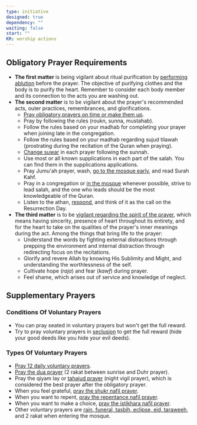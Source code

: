 ```yaml
---
type: initiative
designed: true
dependency: ""
waiting: false
start: ""
KR: worship actions
---
```


## Obligatory Prayer Requirements

* **The first matter** is being vigilant about ritual purification by [performing ablution](docs/sidebar1/Processes/Make%20ablution%20with%20both%20intentions.md) before the prayer. The objective of purifying clothes and the body is to purify the heart. Remember to consider each body member and its connection to the acts you are washing out.
* **The second matter** is to be vigilant about the prayer's recommended acts, outer practices, remembrances, and glorifications.
    * [Pray obligatory prayers on time or make them up](docs/sidebar1/Processes/Pray%20obligatory%20prayers%20on%20time%20or%20make%20them%20up.md).
    * Pray by following the rules (roukn, sunna, mustahab).
    * Follow the rules based on your madhab for completing your prayer when joining late in the congregation.
    * Follow the rules based on your madhab regarding sujud tilawah (prostrating during the recitation of the Quran when praying).
    * [Change suwar](docs/sidebar1/Processes/Make%20ablution%20with%20both%20intentions.md) in each prayer following the sunnah.
    * Use most or all known supplications in each part of the salah. You can find them in the supplications applications.
    * Pray Jumu'ah prayer, wash, [go to the mosque early](docs/sidebar1/Processes/Make%20preparation%20for%20friday%20prayer.md), and read Surah Kahf.
    * Pray in a congregation or [in the mosque](docs/sidebar1/Processes/Pray%20in%20the%20mosque.md) whenever possible, strive to lead salah, and the one who leads should be the most knowledgeable of the Quran.
    * Listen to the athan, [respond](docs/sidebar1/Processes/Respond%20to%20call%20of%20prayer.md), and think of it as the call on the Resurrection Day.
* **The third matter** is to be [vigilant regarding the spirit of the prayer](docs/sidebar1/Processes/Focus%20during%20prayer.md), which means having sincerity, presence of heart throughout its entirety, and for the heart to take on the qualities of the prayer's inner meanings during the act. Among the things that bring life to the prayer:
    * Understand the words by fighting external distractions through prepping the environment and internal distraction through redirecting focus on the recitations.
    * Glorify and revere Allah by knowing His Sublimity and Might, and understanding the worthlessness of the self.
    * Cultivate hope (_raja_) and fear (_kawf_) during prayer.
    * Feel shame, which arises out of service and knowledge of neglect.

## Supplementary Prayers

### Conditions Of Voluntary Prayers

* You can pray seated in voluntary prayers but won't get the full reward.
* Try to pray voluntary prayers in [seclusion](docs/sidebar1/Processes/Hide%20your%20good%20deeds.md) to get the full reward (hide your good deeds like you hide your evil deeds).

### Types Of Voluntary Prayers

* [Pray 12 daily voluntary prayers](docs/sidebar1/Processes/Pray%2012%20daily%20nawafil%20prayers.md).
* [Pray the dua prayer](docs/sidebar1/Processes/Pray%20the%20dua%20prayer.md) (2 rakat between sunrise and Duhr prayer).
* Pray the qiyam lay or [tahajud prayer](docs/sidebar1/Processes/Pray%20tahajud%20prayer.md) (night vigil prayer), which is considered the best prayer after the obligatory prayer.
* When you feel grateful, [pray the shukr nafil prayer](docs/sidebar1/Processes/Pray%20chukr%20nafil%20prayer.md).
* When you want to repent, [pray the repentance nafil prayer](docs/sidebar1/Processes/Regret%20and%20prevent%20after%20committing%20a%20sin.md).
* When you want to make a choice, [pray the istikhara nafil prayer](docs/sidebar1/Processes/Make%20istikhara%20when%20choosing.md).
* Other voluntary prayers are [rain, funeral, tasbih, eclipse, eid, taraweeh](docs/sidebar1/Processes/Pray%20additional%20voluntary%20prayers.md), and 2 rakat when entering the mosque.
